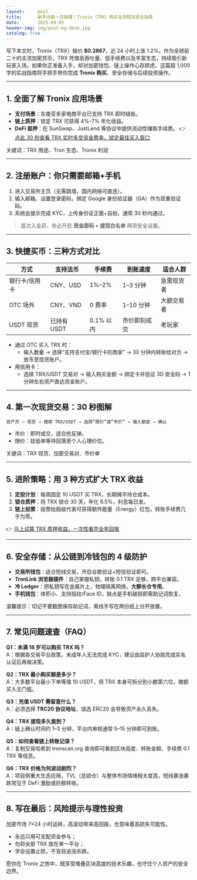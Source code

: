 ```yaml
---
layout:     post
title:      新手也能一次搞懂：Tronix（TRX）购买全流程及安全指南
date:       2025-09-05
header-img: img/post-bg-desk.jpg
catalog: true
---
```


写下本文时，Tronix（TRX）报价 **$0.2867**，近 24 小时上涨 1.2%。作为全球前二十的主流加密货币，TRX 凭借高吞吐量、低手续费以及丰富生态，持续吸引新玩家入场。如果你正准备入手，却对加密钱包、链上操作心存顾虑，这篇超 1,000 字的实战指南将手把手带你完成 **Tronix 购买**、安全存储与后续投资操作。

---

## 1. 全面了解 Tronix 应用场景
- **支付场景**：东南亚多家电商平台已支持 TRX 即时结账。
- **链上质押**：锁定 TRX 可获得 4%–7% 年化收益。
- **DeFi 抵押**：在 SunSwap、JustLend 等协议中提供流动性赚取手续费。
👉 [点此 30 秒查看 TRX 实时多空资金费率，锁定最佳买入窗口](https://okxdog.com/)

关键词：TRX 用途、Tron 生态、Tronix 利润

---

## 2. 注册账户：你只需要邮箱+手机
1. 进入交易所主页（无需跳墙，国内网络可直连）。  
2. 输入邮箱、设置登录密码，绑定 Google 身份验证器（GA）作为双重验证码。  
3. 系统会提示完成 KYC，上传身份证正面+自拍，通常 30 秒内通过。  

> 首次入金前，务必开启 **资金密码 + 提现白名单** 两项安全设置。

---

## 3. 快捷买币：三种方式对比

| 方式        | 支持法币 | 手续费 | 到账速度 | 适合人群     |
|-------------|----------|--------|----------|--------------|
| 银行卡/信用卡 | CNY、USD | 1%–2%  | 1–3 分钟 | 急需现货者   |
| OTC 场外    | CNY、VND | 0 费率 | 1–10 分钟| 大额交易者   |
| USDT 现货    | 已持有 USDT | 0.1% 以内 | 市价即刻成交 | 老玩家 |

+ 通过 OTC 买入 TRX 时：  
  - 输入数量 → 选择“支持支付宝/银行卡的商家” → 30 分钟内转账给对方 → 放币至现货账户。  
+ 用信用卡：  
  - 选择 TRX/USDT 交易对 → 输入购买金额 → 绑定卡并验证 3D 安全码 → 1 分钟左右资产直达资金账户。

---

## 4. 第一次现货交易：30 秒图解
```
资产页 → 现货 → 搜索 TRX/USDT → 选择“限价”或“市价” → 输入额度 → 确认  
```
- 市价：即时成交，适合抢反弹。  
- 限价：挂低单等待回落至个人心理价位。

关键词：TRX 现货、加密交易对、市价单

---

## 5. 进阶策略：用 3 种方式扩大 TRX 收益
1. **定投计划**：每周固定 10 USDT 买 TRX，长期摊平持仓成本。  
2. **锁仓质押**：将 TRX 锁仓 30 天，年化 6.5%，利息每日发。  
3. **链上投票**：投票给超级代表可获得额外能量（Energy）红包，转账手续费几乎为零。

👉 [马上试算 TRX 质押收益，一次性看完全年回报](https://okxdog.com/)

---

## 6. 安全存储：从公链到冷钱包的 4 级防护
- **交易所钱包**：适合短线交易，开启谷歌验证+短信验证即可。  
- **TronLink 浏览器插件**：自己掌握私钥，转账 0.1 TRX 足够，跨平台兼容。  
- **冷 Ledger**：把私钥写在金属片上，物理隔离网络，**大额长仓专用**。  
- **手机钱包**：体积小、支持指纹/Face ID，缺点是手机破损即需助记词恢复。

温馨提示：切记不要截图保存助记词，离线手写在两份纸上分开放置。

---

## 7. 常见问题速查（FAQ）

**Q1：未满 18 岁可以购买 TRX 吗？**  
A：根据各交易平台政策，未成年人无法完成 KYC，建议由监护人协助完成实名认证后再做决策。  

**Q2：TRX 最小购买额是多少？**  
A：大多数平台最小下单等值 10 USDT，但 TRX 本身可拆分到小数第六位，微额买入无门槛。  

**Q3：充值 USDT 需留意什么？**  
A：必须选择 **TRC20 协议地址**，误选 ERC20 会导致资产永久丢失。  

**Q4：TRX 提现多久能到？**  
A：链上确认时间约 1–3 分钟，平台内审核通常 5–15 分钟即可到账。  

**Q5：如何查看链上转账记录？**  
A：复制交易哈希到 tronscan.org 查询即可看到区块高度、转账金额、手续费 0.1 TRX 等信息。  

**Q6：TRX 价格为何波动剧烈？**  
A：项目侧重大生态应用，TVL（总锁仓）与整体市场情绪相关度高，短线暴涨暴跌常见于 DeFi 激励或巨鲸转账。

---

## 8. 写在最后：风险提示与理性投资

加密市场 7×24 小时运转，高波动带来高回报，也意味着高损失可能性。  
- 永远只用可支配资金参与；  
- 勿将全部 TRX 放在单一平台；  
- 学会设置止损，不盲目追涨杀跌。  

愿你在 Tronix 之旅中，既享受堆叠区块高度的技术乐趣，也守住个人资产的安全边界。